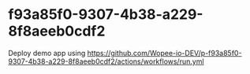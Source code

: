 # f93a85f0-9307-4b38-a229-8f8aeeb0cdf2
Deploy demo app using https://github.com/Wopee-io-DEV/p-f93a85f0-9307-4b38-a229-8f8aeeb0cdf2/actions/workflows/run.yml
